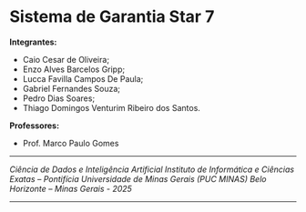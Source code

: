 
# **Sistema de Garantia Star 7**

**Integrantes:** 
* Caio Cesar de Oliveira;
* Enzo Alves Barcelos Gripp;
* Lucca Favilla Campos De Paula;
* Gabriel Fernandes Souza;
* Pedro Dias Soares;
* Thiago Domingos Venturim Ribeiro dos Santos.

**Professores:**
* Prof. Marco Paulo Gomes
  
---

*Ciência de Dados e Inteligência Artificial*
*Instituto de Informática e Ciências Exatas – Pontifícia Universidade de Minas Gerais (PUC MINAS)*
*Belo Horizonte – Minas Gerais - 2025*

---
